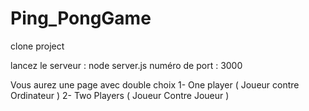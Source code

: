 # Ping_PongGame

   clone project
   
   lancez le serveur : node server.js
   numéro de port : 3000
   
   Vous aurez une page avec double choix 
      1- One player ( Joueur contre Ordinateur )
      2- Two Players ( Joueur Contre Joueur )
      
      
      
